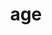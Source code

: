 ---
category: 3-letters
denotation: null
name: age
reference_link: https://www.etymonline.com/word/age
root_language: null
root_name: null
title: age
type: free
word_sums:
- respelling: age
  sum: 'Age + '
---